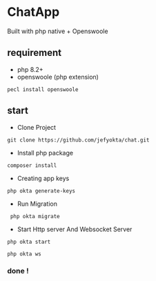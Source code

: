 # ChatApp

Built with php native + Openswoole


## requirement

- php 8.2+
- openswoole (php extension)

```
pecl install openswoole
```

## start

- Clone Project

```
git clone https://github.com/jefyokta/chat.git
```

- Install php package

```
composer install
```

- Creating app keys

```
php okta generate-keys
```


- Run Migration

```
 php okta migrate
```

- Start Http server And Websocket Server

```
php okta start
```

```
php okta ws
```

### done !
